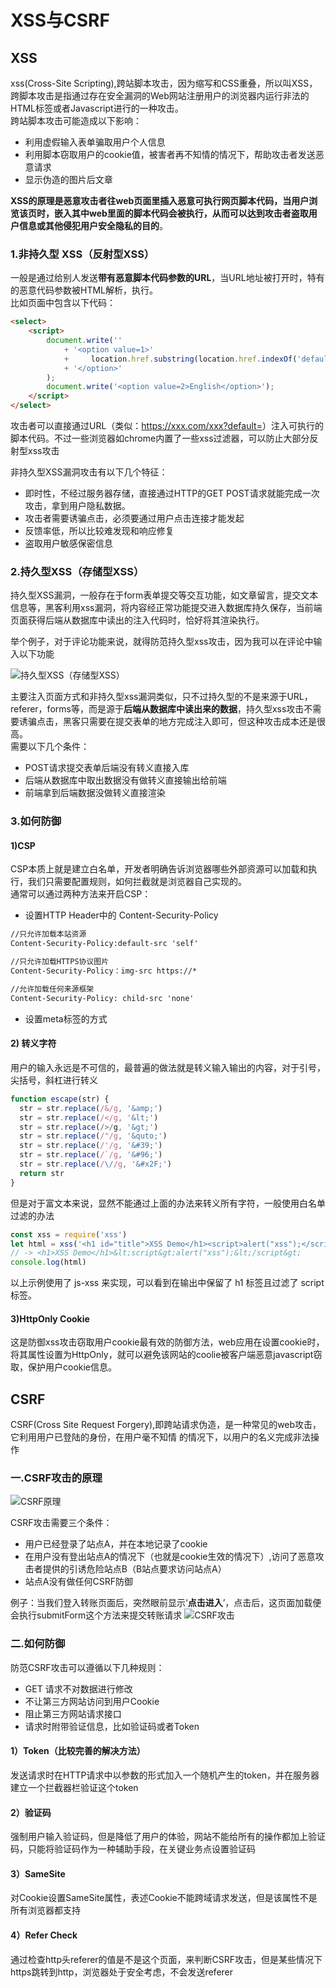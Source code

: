 # XSS与CSRF

## XSS

xss(Cross-Site Scripting),跨站脚本攻击，因为缩写和CSS重叠，所以叫XSS，跨脚本攻击是指通过存在安全漏洞的Web网站注册用户的浏览器内运行非法的HTML标签或者Javascript进行的一种攻击。  
跨站脚本攻击可能造成以下影响：

* 利用虚假输入表单骗取用户个人信息
* 利用脚本窃取用户的cookie值，被害者再不知情的情况下，帮助攻击者发送恶意请求
* 显示伪造的图片后文章

**XSS的原理是恶意攻击者往web页面里插入恶意可执行网页脚本代码，当用户浏览该页时，嵌入其中web里面的脚本代码会被执行，从而可以达到攻击者盗取用户信息或其他侵犯用户安全隐私的目的**。

### 1.非持久型 XSS（反射型XSS）

一般是通过给别人发送**带有恶意脚本代码参数的URL**，当URL地址被打开时，特有的恶意代码参数被HTML解析，执行。  
比如页面中包含以下代码：

```html
<select>
    <script>
        document.write(''
            + '<option value=1>'
            +     location.href.substring(location.href.indexOf('default=') + 8)
            + '</option>'
        );
        document.write('<option value=2>English</option>');
    </script>
</select>
```

攻击者可以直接通过URL（类似：https://xxx.com/xxx?default=<script>alert(docuement.cookie)</script>）注入可执行的脚本代码。不过一些浏览器如chrome内置了一些xss过滤器，可以防止大部分反射型xss攻击

非持久型XSS漏洞攻击有以下几个特征：

* 即时性，不经过服务器存储，直接通过HTTP的GET POST请求就能完成一次攻击，拿到用户隐私数据。
* 攻击者需要诱骗点击，必须要通过用户点击连接才能发起
* 反馈率低，所以比较难发现和响应修复
* 盗取用户敏感保密信息

### 2.持久型XSS（存储型XSS）

持久型XSS漏洞，一般存在于form表单提交等交互功能，如文章留言，提交文本信息等，黑客利用xss漏洞，将内容经正常功能提交进入数据库持久保存，当前端页面获得后端从数据库中读出的注入代码时，恰好将其渲染执行。  

举个例子，对于评论功能来说，就得防范持久型xss攻击，因为我可以在评论中输入以下功能

![持久型XSS（存储型XSS）](../../resource/blogs/images/XSS和CSRF/持久型xss.png)

主要注入页面方式和非持久型xss漏洞类似，只不过持久型的不是来源于URL，referer，forms等，而是源于**后端从数据库中读出来的数据**，持久型xss攻击不需要诱骗点击，黑客只需要在提交表单的地方完成注入即可，但这种攻击成本还是很高。  
需要以下几个条件：

* POST请求提交表单后端没有转义直接入库
* 后端从数据库中取出数据没有做转义直接输出给前端
* 前端拿到后端数据没做转义直接渲染

### 3.如何防御

#### 1)CSP

CSP本质上就是建立白名单，开发者明确告诉浏览器哪些外部资源可以加载和执行，我们只需要配置规则，如何拦截就是浏览器自己实现的。  
通常可以通过两种方法来开启CSP：

* 设置HTTP Header中的 Content-Security-Policy

```html
//只允许加载本站资源
Content-Security-Policy:default-src 'self'

//只允许加载HTTPS协议图片
Content-Security-Policy：img-src https://*

//允许加载任何来源框架
Content-Security-Policy: child-src 'none'
```

* 设置meta标签的方式

#### 2) 转义字符

用户的输入永远是不可信的，最普遍的做法就是转义输入输出的内容，对于引号，尖括号，斜杠进行转义

```javascript
function escape(str) {
  str = str.replace(/&/g, '&amp;')
  str = str.replace(/</g, '&lt;')
  str = str.replace(/>/g, '&gt;')
  str = str.replace(/"/g, '&quto;')
  str = str.replace(/'/g, '&#39;')
  str = str.replace(/`/g, '&#96;')
  str = str.replace(/\//g, '&#x2F;')
  return str
}
```

但是对于富文本来说，显然不能通过上面的办法来转义所有字符，一般使用白名单过滤的办法

```javascript
const xss = require('xss')
let html = xss('<h1 id="title">XSS Demo</h1><script>alert("xss");</script>')
// -> <h1>XSS Demo</h1>&lt;script&gt;alert("xss");&lt;/script&gt;
console.log(html)
```

以上示例使用了 js-xss 来实现，可以看到在输出中保留了 h1 标签且过滤了 script 标签。

#### 3)HttpOnly Cookie

这是防御xss攻击窃取用户cookie最有效的防御方法，web应用在设置cookie时，将其属性设置为HttpOnly，就可以避免该网站的coolie被客户端恶意javascript窃取，保护用户cookie信息。

## CSRF

CSRF(Cross Site Request Forgery),即跨站请求伪造，是一种常见的web攻击，它利用用户已登陆的身份，在用户毫不知情 的情况下，以用户的名义完成非法操作

### 一.CSRF攻击的原理

![CSRF原理](../../resource/blogs/images/XSS和CSRF/CSRF原理.png)

CSRF攻击需要三个条件：

* 用户已经登录了站点A，并在本地记录了cookie
* 在用户没有登出站点A的情况下（也就是cookie生效的情况下）,访问了恶意攻击者提供的引诱危险站点B（B站点要求访问站点A）
* 站点A没有做任何CSRF防御

例子：当我们登入转账页面后，突然眼前显示‘**点击进入**’，点击后，这页面加载便会执行submitForm这个方法来提交转账请求
![CSRF攻击](../../resource/blogs/images/XSS和CSRF/CSRF攻击.png)

### 二.如何防御

防范CSRF攻击可以遵循以下几种规则：

* GET 请求不对数据进行修改
* 不让第三方网站访问到用户Cookie
* 阻止第三方网站请求接口
* 请求时附带验证信息，比如验证码或者Token

#### 1）Token（比较完善的解决方法）

发送请求时在HTTP请求中以参数的形式加入一个随机产生的token，并在服务器建立一个拦截器栏验证这个token

#### 2）验证码

强制用户输入验证码，但是降低了用户的体验，网站不能给所有的操作都加上验证码，只能将验证码作为一种辅助手段，在关键业务点设置验证码

#### 3）SameSite

对Cookie设置SameSite属性，表述Cookie不能跨域请求发送，但是该属性不是所有浏览器都支持

#### 4）Refer Check

通过检查http头referer的值是不是这个页面，来判断CSRF攻击，但是某些情况下https跳转到http，浏览器处于安全考虑，不会发送referer
